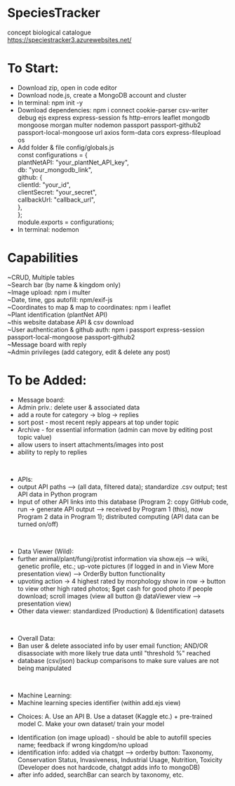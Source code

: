 # SpeciesTracker
concept biological catalogue <br>
https://speciestracker3.azurewebsites.net/

# To Start: <br>
* Download zip, open in code editor
* Download node.js, create a MongoDB account and cluster
* In terminal: npm init -y
* Download dependencies: npm i connect cookie-parser csv-writer debug ejs express express-session fs http-errors leaflet mongodb mongoose morgan multer nodemon passport passport-github2 passport-local-mongoose url axios form-data cors express-fileupload os
* Add folder & file config/globals.js <br>
const configurations = {  <br>
  plantNetAPI: "your_plantNet_API_key", <br>
  db: "your_mongodb_link",  <br>
  github: { <br>
    clientId: "your_id", <br>
    clientSecret: "your_secret", <br>
    callbackUrl: "callback_url", <br>
  }, <br>
}; <br>
module.exports = configurations;<br>
* In terminal: nodemon

# Capabilities <br>
~CRUD, Multiple tables <br>
~Search bar (by name & kingdom only) <br>
~Image upload: npm i multer <br>
~Date, time, gps autofill: npm/exif-js <br>
~Coordinates to map & map to coordinates: npm i leaflet <br>
~Plant identification (plantNet API) <br>
~this website database API & csv download <br>
~User authentication & github auth: npm i passport express-session passport-local-mongoose passport-github2 <br>
~Message board with reply <br>
~Admin privileges (add category, edit & delete any post) <br>

# To be Added: <br>
* Message board: 
* Admin priv.: delete user & associated data
* add a route for category -> blog -> replies 
* sort post - most recent reply appears at top under topic
* Archive - for essential information (admin can move by editing post topic value)
* allow users to insert attachments/images into post
* ability to reply to replies
<br>

* APIs:
* output API paths --> (all data, filtered data); standardize .csv output; test API data in Python program
* Input of other API links into this database (Program 2: copy GitHub code, run -> generate API output --> received by Program 1 (this), now Program 2 data in Program 1); distributed computing (API data can be turned on/off)
<br>

* Data Viewer (Wild):
* further animal/plant/fungi/protist information via show.ejs --> wiki, genetic profile, etc.; up-vote pictures (if logged in and in View More presentation view) -->  OrderBy button functionality
* upvoting action -> 4 highest rated by morphology show in row -> button to view other high rated photos; $get cash for good photo if people download;  scroll images (view all button @ dataViewer view --> presentation view)
* Other data viewer: standardized (Production) & (Identification) datasets
<br>

* Overall Data: 
* Ban user & delete associated info by user email function; AND/OR disassociate with more likely true data until "threshold %" reached
* database (csv/json) backup comparisons to make sure values are not being manipulated
<br>

* Machine Learning:
* Machine learning species identifier (within add.ejs view)
- Choices: A. Use an API B. Use a dataset (Kaggle etc.) + pre-trained model C. Make your own dataset/ train your model
* Identification (on image upload) - should be able to autofill species name; feedback if wrong kingdom/no upload
* identification info: added via chatgpt --> orderby button: Taxonomy, Conservation Status, Invasiveness, Industrial Usage, Nutrition, Toxicity (Developer does not hardcode, chatgpt adds info to mongoDB)
* after info added, searchBar can search by taxonomy, etc.


